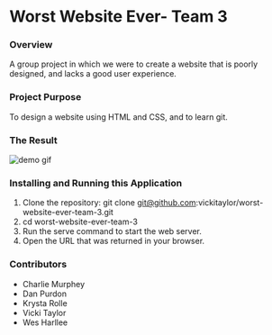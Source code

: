 # Worst Website Ever- Team 3

### Overview
A group project in which we were to create a website that is poorly designed, and lacks a good user experience.

### Project Purpose
To design a website using HTML and CSS, and to learn git. 

### The Result
![demo gif](./demo.gif)

### Installing and Running this Application
1) Clone the repository: git clone git@github.com:vickitaylor/worst-website-ever-team-3.git
2) cd worst-website-ever-team-3
3) Run the serve command to start the web server.
4) Open the URL that was returned in your browser. 


### Contributors
* Charlie Murphey
* Dan Purdon
* Krysta Rolle
* Vicki Taylor
* Wes Harllee